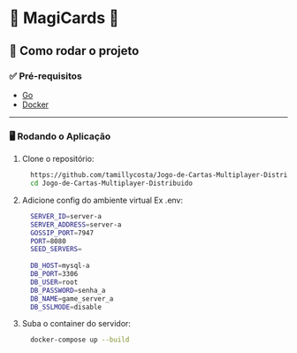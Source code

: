 # 🌟 MagiCards 🌟


## 🚀 Como rodar o projeto

### ✅ Pré-requisitos
- [Go](https://go.dev/dl/)
- [Docker](https://www.docker.com/) 

---

### 🖥️ Rodando o **Aplicação** 
1. Clone o repositório:
   ```bash
     https://github.com/tamillycosta/Jogo-de-Cartas-Multiplayer-Distribuido.git
     cd Jogo-de-Cartas-Multiplayer-Distribuido

2. Adicione config do ambiente virtual
   Ex .env:
      ```bash
        SERVER_ID=server-a
        SERVER_ADDRESS=server-a
        GOSSIP_PORT=7947
        PORT=8080
        SEED_SERVERS=
        
        DB_HOST=mysql-a
        DB_PORT=3306
        DB_USER=root
        DB_PASSWORD=senha_a
        DB_NAME=game_server_a
        DB_SSLMODE=disable

3. Suba o container do servidor:
   ```bash
     docker-compose up --build
   

